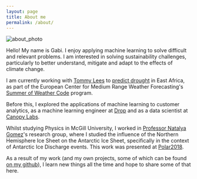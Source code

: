 ```yaml
---
layout: page
title: About me
permalink: /about/
---
```

![about_photo](../assets/img/about.jpg "Taiwan")

Hello! My name is Gabi. I enjoy applying machine learning to solve difficult and relevant problems.
I am interested in solving sustainability challenges, particularly to better understand, mitigate and adapt
to the effects of climate change.

I am currently working with [Tommy Lees](https://tommylees112.github.io/) to [predict drought](https://github.com/esowc/ml_drought) 
in East Africa, as part of the European Center for Medium Range Weather Forecasting's 
[Summer of Weather Code](https://www.ecmwf.int/en/learning/workshops/ecmwf-summer-weather-code-2019) program.

Before this, I explored the applications of machine learning to customer analytics, as a machine learning engineer at
[Drop](https://www.earnwithdrop.com/) and as a data scientist at [Canopy Labs](https://canopylabs.com/).

Whilst studying Physics in McGill University, I worked in [Professor Natalya Gomez](http://www.natalyagomez.com/)'s 
research group, where I studied the influence of the Northern Hemisphere Ice Sheet on the Antarctic Ice Sheet, 
specifically in the context of Antarctic Ice Discharge events. This work was presented at [Polar2018](https://www.polar2018.org/).

As a result of my work (and my own projects, some of which can be found  [on my github](https://github.com/gabrieltseng)), 
I learn new things all the time and hope to share some of that here.
